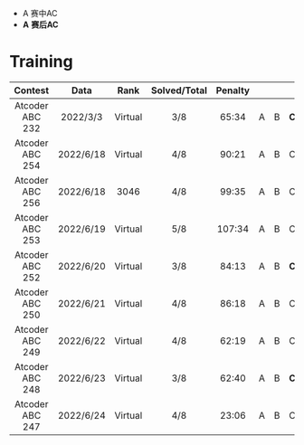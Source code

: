 -  A 赛中AC
-  **A** **赛后AC**


# Training

| Contest | Data | Rank | Solved/Total | Penalty | | | | | | | | | | | | | | | | | |
| :-----: | :--: | :--: | :----------: | :-----: |:-:|:-:|:-:|:-:|:-:|:-:|:-:|:-:|:-:|:-:|:-:|:-:|:-:|:-:|:-:|:-:|:-:|
| Atcoder ABC 232 | 2022/3/3 |Virtual| 3/8 | 65:34 | A | B |**C**|D|**E**|
| Atcoder ABC 254 | 2022/6/18|Virtual| 4/8 | 90:21 | A | B |C|**D**|E|**F**|
| Atcoder ABC 256 | 2022/6/18|3046| 4/8 | 99:35 | A | B |C|D|**E**|**F**||**Ex**|
| Atcoder ABC 253 | 2022/6/19|Virtual|5/8|107:34| A|B|C|D|E|**F**|
| Atcoder ABC 252 | 2022/6/20|Virtual|3/8|84:13|A|B|**C**|**D**|E|**F**|
| Atcoder ABC 250 | 2022/6/21|Virtual|4/8|86:18|A|B|C|D||
| Atcoder ABC 249 | 2022/6/22|Virtual|4/8|62:19|A|B|C|D||**F**|
| Atcoder ABC 248 | 2022/6/23|Virtual|3/8|62:40|A|B|**C**|D|**E**|
| Atcoder ABC 247 | 2022/6/24|Virtual|4/8|23:06|A|B|C|D|**E**|
